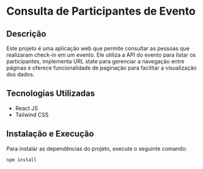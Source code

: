 # Consulta de Participantes de Evento

## Descrição

Este projeto é uma aplicação web que permite consultar as pessoas que realizaram check-in em um evento. Ele utiliza a API do evento para listar os participantes, implementa URL state para gerenciar a navegação entre páginas e oferece funcionalidade de paginação para facilitar a visualização dos dados.

## Tecnologias Utilizadas

- React JS
- Tailwind CSS

## Instalação e Execução

Para instalar as dependências do projeto, execute o seguinte comando:

```bash
npm install
